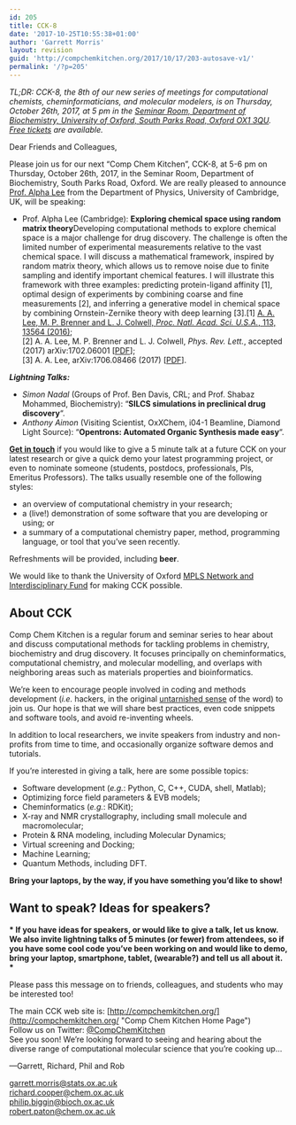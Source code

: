 ```yaml
---
id: 205
title: CCK-8
date: '2017-10-25T10:55:38+01:00'
author: 'Garrett Morris'
layout: revision
guid: 'http://compchemkitchen.org/2017/10/17/203-autosave-v1/'
permalink: '/?p=205'
---
```


*TL;DR: CCK-8, the 8th of our new series of meetings for computational chemists, cheminformaticians, and molecular modelers, is on Thursday, October 26th, 2017, at 5 pm in the [Seminar Room, Department of Biochemistry, University of Oxford, South Parks Road, Oxford OX1 3QU](http://www.bioch.ox.ac.uk/contact/maps). [Free tickets](https://www.eventbrite.com/e/comp-chem-kitchen-cck-8-tickets-39010625832) are available.*

Dear Friends and Colleagues,

Please join us for our next “Comp Chem Kitchen”, CCK-8, at 5-6 pm on Thursday, October 26th, 2017, in the Seminar Room, Department of Biochemistry, South Parks Road, Oxford. We are really pleased to announce [Prof. Alpha Lee](https://www.alpha-lee.com) from the Department of Physics, University of Cambridge, UK, will be speaking:

- Prof. Alpha Lee (Cambridge): **Exploring chemical space using random matrix theory**Developing computational methods to explore chemical space is a major challenge for drug discovery. The challenge is often the limited number of experimental measurements relative to the vast chemical space. I will discuss a mathematical framework, inspired by random matrix theory, which allows us to remove noise due to finite sampling and identify important chemical features. I will illustrate this framework with three examples: predicting protein-ligand affinity \[1\], optimal design of experiments by combining coarse and fine measurements \[2\], and inferring a generative model in chemical space by combining Ornstein-Zernike theory with deep learning \[3\].\[1\] [A. A. Lee, M. P. Brenner and L. J. Colwell, *Proc. Natl. Acad. Sci. U.S.A.*, 113, 13564 (2016)](http://www.pnas.org/content/113/48/13564.figures-only);  
    \[2\] A. A. Lee, M. P. Brenner and L. J. Colwell, *Phys. Rev. Lett.*, accepted (2017) arXiv:1702.06001 \[[PDF](https://arxiv.org/pdf/1702.06001.pdf)\];  
    \[3\] A. A. Lee, arXiv:1706.08466 (2017) \[[PDF](https://arxiv.org/pdf/1706.08466.pdf)\].

***Lightning Talks:***

- *Simon Nadal* (Groups of Prof. Ben Davis, CRL; and Prof. Shabaz Mohammed, Biochemistry): “**SILCS simulations in preclinical drug discovery**“.
- *Anthony Aimon* (Visiting Scientist, OxXChem, i04-1 Beamline, Diamond Light Source): “**Opentrons: Automated Organic Synthesis made easy**“.

**[Get in touch](mailto:garrett.morris@stats.ox.ac.uk)** if you would like to give a 5 minute talk at a future CCK on your latest research or give a quick demo your latest programming project, or even to nominate someone (students, postdocs, professionals, PIs, Emeritus Professors). The talks usually resemble one of the following styles:

- an overview of computational chemistry in your research;
- a (live!) demonstration of some software that you are developing or using; or
- a summary of a computational chemistry paper, method, programming language, or tool that you’ve seen recently.

Refreshments will be provided, including **beer**.

We would like to thank the University of Oxford [MPLS Network and Interdisciplinary Fund](https://www.mpls.ox.ac.uk/news/nif) for making CCK possible.

## About CCK

Comp Chem Kitchen is a regular forum and seminar series to hear about and discuss computational methods for tackling problems in chemistry, biochemistry and drug discovery. It focuses principally on cheminformatics, computational chemistry, and molecular modelling, and overlaps with neighboring areas such as materials properties and bioinformatics.

We’re keen to encourage people involved in coding and methods development (*i.e.* hackers, in the original [untarnished sense](http://radar.oreilly.com/2010/06/hackers-at-25.html) of the word) to join us. Our hope is that we will share best practices, even code snippets and software tools, and avoid re-inventing wheels.

In addition to local researchers, we invite speakers from industry and non-profits from time to time, and occasionally organize software demos and tutorials.

If you’re interested in giving a talk, here are some possible topics:

- Software development (*e.g.*: Python, C, C++, CUDA, shell, Matlab);
- Optimizing force field parameters &amp; EVB models;
- Cheminformatics (*e.g.*: RDKit);
- X-ray and NMR crystallography, including small molecule and macromolecular;
- Protein &amp; RNA modeling, including Molecular Dynamics;
- Virtual screening and Docking;
- Machine Learning;
- Quantum Methods, including DFT.

**Bring your laptops, by the way, if you have something you’d like to show!**

##  

## **Want to speak? Ideas for speakers?**

**\* If you have ideas for speakers, or would like to give a talk, let us know. We also invite lightning talks of 5 minutes (or fewer) from attendees, so if you have some cool code you’ve been working on and would like to demo, bring your laptop, smartphone, tablet, (wearable?) and tell us all about it. \***

Please pass this message on to friends, colleagues, and students who may be interested too!

The main CCK web site is: [http://compchemkitchen.org/](http://compchemkitchen.org/ "Comp Chem Kitchen Home Page")  
Follow us on Twitter: [@CompChemKitchen](https://mobile.twitter.com/CompChemKitchen "@CompChemKitchen")  
See you soon! We’re looking forward to seeing and hearing about the diverse range of computational molecular science that you’re cooking up…

—Garrett, Richard, Phil and Rob

<garrett.morris@stats.ox.ac.uk>  
<richard.cooper@chem.ox.ac.uk>  
[<span class="lG">philip</span>.<span class="lG">biggin</span>@bioch.ox.ac.uk](mailto:philip.biggin@bioch.ox.ac.uk)  
<robert.paton@chem.ox.ac.uk>